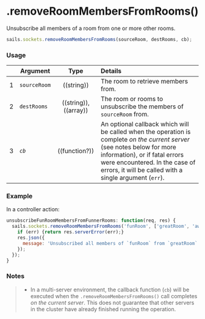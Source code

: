 # .removeRoomMembersFromRooms()

Unsubscribe all members of a room from one or more other rooms.

```js
sails.sockets.removeRoomMembersFromRooms(sourceRoom, destRooms, cb);
```


### Usage

|   | Argument       | Type                         | Details |
|---|----------------|:----------------------------:|:--------|
| 1 | `sourceRoom`   | ((string))                   | The room to retrieve members from.
| 2 | `destRooms`    | ((string)), ((array))    | The room or rooms to unsubscribe the members of `sourceRoom` from.
| 3 | _`cb`_         | ((function?))                | An optional callback which will be called when the operation is complete _on the current server_ (see notes below for more information), or if fatal errors were encountered.  In the case of errors, it will be called with a single argument (`err`).


### Example

In a controller action:

```javascript
unsubscribeFunRoomMembersFromFunnerRooms: function(req, res) {
  sails.sockets.removeRoomMembersFromRooms('funRoom', ['greatRoom', 'awesomeRoom'], function(err) {
    if (err) {return res.serverError(err);}
    res.json({
      message: 'Unsubscribed all members of `funRoom` from `greatRoom` and `awesomeRoom`!'
    });
  });
}
```

### Notes
> + In a multi-server environment, the callback function (`cb`) will be executed when the `.removeRoomMembersFromRooms()` call completes _on the current server_.  This does not guarantee that other servers in the cluster have already finished running the operation.

<docmeta name="displayName" value="removeRoomMembersFromRooms()">
<docmeta name="pageType" value="method">
